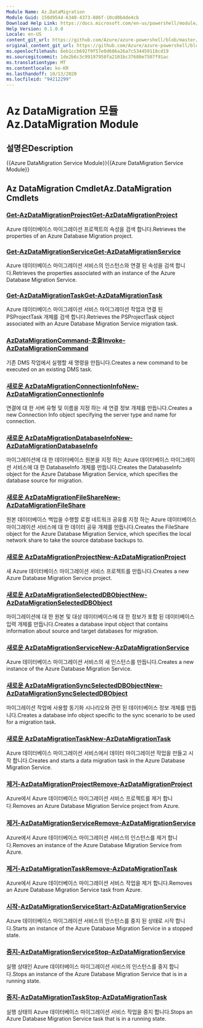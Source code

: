 ```yaml
---
Module Name: Az.DataMigration
Module Guid: 150d9544-6348-4373-806f-10cd0b4de4cb
Download Help Link: https://docs.microsoft.com/en-us/powershell/module/az.datamigration
Help Version: 0.1.0.0
Locale: en-US
content_git_url: https://github.com/Azure/azure-powershell/blob/master/src/DataMigration/DataMigration/help/Az.DataMigration.md
original_content_git_url: https://github.com/Azure/azure-powershell/blob/master/src/DataMigration/DataMigration/help/Az.DataMigration.md
ms.openlocfilehash: 6eb1ccb692f9f57e0d686a26a7c534459118cd19
ms.sourcegitcommit: 1de2b6c3c99197958fa2101bc37680e7507f91ac
ms.translationtype: MT
ms.contentlocale: ko-KR
ms.lasthandoff: 10/13/2020
ms.locfileid: "94212299"
---
```

# <span data-ttu-id="43206-101">Az DataMigration 모듈</span><span class="sxs-lookup"><span data-stu-id="43206-101">Az.DataMigration Module</span></span>
## <span data-ttu-id="43206-102">설명은</span><span class="sxs-lookup"><span data-stu-id="43206-102">Description</span></span>
<span data-ttu-id="43206-103">{{Azure DataMigration Service Module}}</span><span class="sxs-lookup"><span data-stu-id="43206-103">{{Azure DataMigration Service Module}}</span></span>

## <span data-ttu-id="43206-104">Az DataMigration Cmdlet</span><span class="sxs-lookup"><span data-stu-id="43206-104">Az.DataMigration Cmdlets</span></span>
### [<span data-ttu-id="43206-105">Get-AzDataMigrationProject</span><span class="sxs-lookup"><span data-stu-id="43206-105">Get-AzDataMigrationProject</span></span>](Get-AzDataMigrationProject.md)
<span data-ttu-id="43206-106">Azure 데이터베이스 마이그레이션 프로젝트의 속성을 검색 합니다.</span><span class="sxs-lookup"><span data-stu-id="43206-106">Retrieves the properties of an Azure Database Migration project.</span></span>

### [<span data-ttu-id="43206-107">Get-AzDataMigrationService</span><span class="sxs-lookup"><span data-stu-id="43206-107">Get-AzDataMigrationService</span></span>](Get-AzDataMigrationService.md)
<span data-ttu-id="43206-108">Azure 데이터베이스 마이그레이션 서비스의 인스턴스와 연결 된 속성을 검색 합니다.</span><span class="sxs-lookup"><span data-stu-id="43206-108">Retrieves the properties associated with an instance of the Azure Database Migration Service.</span></span> 

### [<span data-ttu-id="43206-109">Get-AzDataMigrationTask</span><span class="sxs-lookup"><span data-stu-id="43206-109">Get-AzDataMigrationTask</span></span>](Get-AzDataMigrationTask.md)
<span data-ttu-id="43206-110">Azure 데이터베이스 마이그레이션 서비스 마이그레이션 작업과 연결 된 PSProjectTask 개체를 검색 합니다.</span><span class="sxs-lookup"><span data-stu-id="43206-110">Retrieves the PSProjectTask object associated with an Azure Database Migration Service migration task.</span></span>

### [<span data-ttu-id="43206-111">AzDataMigrationCommand-호출</span><span class="sxs-lookup"><span data-stu-id="43206-111">Invoke-AzDataMigrationCommand</span></span>](Invoke-AzDataMigrationCommand.md)
<span data-ttu-id="43206-112">기존 DMS 작업에서 실행할 새 명령을 만듭니다.</span><span class="sxs-lookup"><span data-stu-id="43206-112">Creates a new command to be executed on an existing DMS task.</span></span>

### [<span data-ttu-id="43206-113">새로운 AzDataMigrationConnectionInfo</span><span class="sxs-lookup"><span data-stu-id="43206-113">New-AzDataMigrationConnectionInfo</span></span>](New-AzDataMigrationConnectionInfo.md)
<span data-ttu-id="43206-114">연결에 대 한 서버 유형 및 이름을 지정 하는 새 연결 정보 개체를 만듭니다.</span><span class="sxs-lookup"><span data-stu-id="43206-114">Creates a new Connection Info object specifying the server type and name for connection.</span></span>

### [<span data-ttu-id="43206-115">새로운 AzDataMigrationDatabaseInfo</span><span class="sxs-lookup"><span data-stu-id="43206-115">New-AzDataMigrationDatabaseInfo</span></span>](New-AzDataMigrationDatabaseInfo.md)
<span data-ttu-id="43206-116">마이그레이션에 대 한 데이터베이스 원본을 지정 하는 Azure 데이터베이스 마이그레이션 서비스에 대 한 DatabaseInfo 개체를 만듭니다.</span><span class="sxs-lookup"><span data-stu-id="43206-116">Creates the DatabaseInfo object for the Azure Database Migration Service, which specifies the database source for migration.</span></span>

### [<span data-ttu-id="43206-117">새로운 AzDataMigrationFileShare</span><span class="sxs-lookup"><span data-stu-id="43206-117">New-AzDataMigrationFileShare</span></span>](New-AzDataMigrationFileShare.md)
<span data-ttu-id="43206-118">원본 데이터베이스 백업을 수행할 로컬 네트워크 공유를 지정 하는 Azure 데이터베이스 마이그레이션 서비스에 대 한 데이터 공유 개체를 만듭니다.</span><span class="sxs-lookup"><span data-stu-id="43206-118">Creates the FileShare object for the Azure Database Migration Service, which specifies the local network share to take the source database backups to.</span></span>

### [<span data-ttu-id="43206-119">새로운 AzDataMigrationProject</span><span class="sxs-lookup"><span data-stu-id="43206-119">New-AzDataMigrationProject</span></span>](New-AzDataMigrationProject.md)
<span data-ttu-id="43206-120">새 Azure 데이터베이스 마이그레이션 서비스 프로젝트를 만듭니다.</span><span class="sxs-lookup"><span data-stu-id="43206-120">Creates a new Azure Database Migration Service project.</span></span>

### [<span data-ttu-id="43206-121">새로운 AzDataMigrationSelectedDBObject</span><span class="sxs-lookup"><span data-stu-id="43206-121">New-AzDataMigrationSelectedDBObject</span></span>](New-AzDataMigrationSelectedDBObject.md)
<span data-ttu-id="43206-122">마이그레이션에 대 한 원본 및 대상 데이터베이스에 대 한 정보가 포함 된 데이터베이스 입력 개체를 만듭니다.</span><span class="sxs-lookup"><span data-stu-id="43206-122">Creates a database input object that contains information about source and target databases for migration.</span></span>

### [<span data-ttu-id="43206-123">새로운 AzDataMigrationService</span><span class="sxs-lookup"><span data-stu-id="43206-123">New-AzDataMigrationService</span></span>](New-AzDataMigrationService.md)
<span data-ttu-id="43206-124">Azure 데이터베이스 마이그레이션 서비스의 새 인스턴스를 만듭니다.</span><span class="sxs-lookup"><span data-stu-id="43206-124">Creates a new instance of the Azure Database Migration Service.</span></span>

### [<span data-ttu-id="43206-125">새로운 AzDataMigrationSyncSelectedDBObject</span><span class="sxs-lookup"><span data-stu-id="43206-125">New-AzDataMigrationSyncSelectedDBObject</span></span>](New-AzDataMigrationSyncSelectedDBObject.md)
<span data-ttu-id="43206-126">마이그레이션 작업에 사용할 동기화 시나리오와 관련 된 데이터베이스 정보 개체를 만듭니다.</span><span class="sxs-lookup"><span data-stu-id="43206-126">Creates a database info object specific to the sync scenario to be used for a migration task.</span></span>

### [<span data-ttu-id="43206-127">새로운 AzDataMigrationTask</span><span class="sxs-lookup"><span data-stu-id="43206-127">New-AzDataMigrationTask</span></span>](New-AzDataMigrationTask.md)
<span data-ttu-id="43206-128">Azure 데이터베이스 마이그레이션 서비스에서 데이터 마이그레이션 작업을 만들고 시작 합니다.</span><span class="sxs-lookup"><span data-stu-id="43206-128">Creates and starts a data migration task in the Azure Database Migration Service.</span></span>

### [<span data-ttu-id="43206-129">제거-AzDataMigrationProject</span><span class="sxs-lookup"><span data-stu-id="43206-129">Remove-AzDataMigrationProject</span></span>](Remove-AzDataMigrationProject.md)
<span data-ttu-id="43206-130">Azure에서 Azure 데이터베이스 마이그레이션 서비스 프로젝트를 제거 합니다.</span><span class="sxs-lookup"><span data-stu-id="43206-130">Removes an Azure Database Migration Service project from Azure.</span></span>

### [<span data-ttu-id="43206-131">제거-AzDataMigrationService</span><span class="sxs-lookup"><span data-stu-id="43206-131">Remove-AzDataMigrationService</span></span>](Remove-AzDataMigrationService.md)
<span data-ttu-id="43206-132">Azure에서 Azure 데이터베이스 마이그레이션 서비스의 인스턴스를 제거 합니다.</span><span class="sxs-lookup"><span data-stu-id="43206-132">Removes an instance of the Azure Database Migration Service from Azure.</span></span>

### [<span data-ttu-id="43206-133">제거-AzDataMigrationTask</span><span class="sxs-lookup"><span data-stu-id="43206-133">Remove-AzDataMigrationTask</span></span>](Remove-AzDataMigrationTask.md)
<span data-ttu-id="43206-134">Azure에서 Azure 데이터베이스 마이그레이션 서비스 작업을 제거 합니다.</span><span class="sxs-lookup"><span data-stu-id="43206-134">Removes an Azure Database Migration Service task from Azure.</span></span>

### [<span data-ttu-id="43206-135">시작-AzDataMigrationService</span><span class="sxs-lookup"><span data-stu-id="43206-135">Start-AzDataMigrationService</span></span>](Start-AzDataMigrationService.md)
<span data-ttu-id="43206-136">Azure 데이터베이스 마이그레이션 서비스의 인스턴스를 중지 된 상태로 시작 합니다.</span><span class="sxs-lookup"><span data-stu-id="43206-136">Starts an instance of the Azure Database Migration Service in a stopped state.</span></span> 

### [<span data-ttu-id="43206-137">중지-AzDataMigrationService</span><span class="sxs-lookup"><span data-stu-id="43206-137">Stop-AzDataMigrationService</span></span>](Stop-AzDataMigrationService.md)
<span data-ttu-id="43206-138">실행 상태인 Azure 데이터베이스 마이그레이션 서비스의 인스턴스를 중지 합니다.</span><span class="sxs-lookup"><span data-stu-id="43206-138">Stops an instance of the Azure Database Migration Service that is in a running state.</span></span>

### [<span data-ttu-id="43206-139">중지-AzDataMigrationTask</span><span class="sxs-lookup"><span data-stu-id="43206-139">Stop-AzDataMigrationTask</span></span>](Stop-AzDataMigrationTask.md)
<span data-ttu-id="43206-140">실행 상태의 Azure 데이터베이스 마이그레이션 서비스 작업을 중지 합니다.</span><span class="sxs-lookup"><span data-stu-id="43206-140">Stops an  Azure Database Migration Service task that is in a running state.</span></span>


